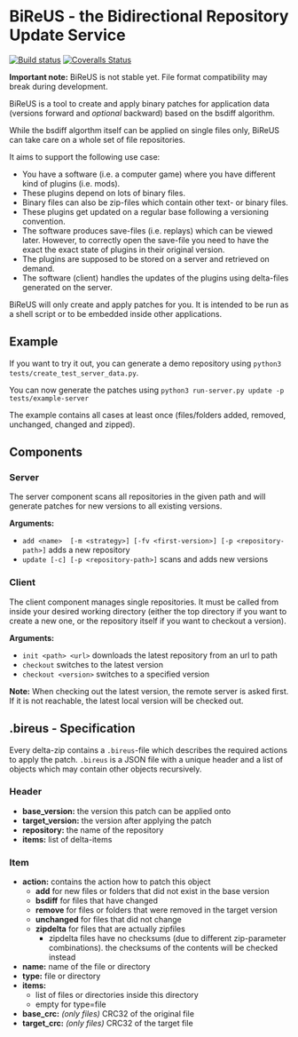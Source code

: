 # BiReUS - the Bidirectional Repository Update Service

[![Build status](https://travis-ci.org/Brutus5000/BiReUS.svg?branch=master)](https://travis-ci.org/Brutus5000/BiReUS) [![Coveralls Status](https://img.shields.io/coveralls/Brutus5000/BiReUS/master.svg)](https://coveralls.io/github/Brutus5000/BiReUS)

**Important note:** BiReUS is not stable yet. File format compatibility may break during development.


BiReUS is a tool to create and apply binary patches for application data (versions forward and _optional_ backward) based on the bsdiff algorithm.

While the bsdiff algorthm itself can be applied on single files only, BiReUS can take care on a whole set of file repositories.


It aims to support the following use case:

*	You have a software (i.e. a computer game) where you have different kind of plugins (i.e. mods).
*	These plugins depend on lots of binary files.
  *	Binary files can also be zip-files which contain other text- or binary files.
*	These plugins get updated on a regular base following a versioning convention.
*	The software produces save-files (i.e. replays) which can be viewed later. However, to correctly open the save-file you need to have the exact the exact state of plugins in their original version.
*	The plugins are supposed to be stored on a server and retrieved on demand.
*	The software (client) handles the updates of the plugins using delta-files generated on the server.

BiReUS will only create and apply patches for you. It is intended to be run as a shell script or to be embedded inside other applications.

## Example
If you want to try it out, you can generate a demo repository using `python3 tests/create_test_server_data.py`.

You can now generate the patches using `python3 run-server.py update -p tests/example-server`

The example contains all cases at least once (files/folders added, removed, unchanged, changed and zipped).


## Components

### Server
The server component scans all repositories in the given path and will generate patches for new versions to all existing versions.

**Arguments:**
* `add <name>  [-m <strategy>] [-fv <first-version>] [-p <repository-path>]` adds a new repository
* `update [-c] [-p <repository-path>]` scans and adds new versions


### Client

The client component manages single repositories. It must be called from inside your desired working directory (either the top directory if you want to create a new one, or the repository itself if you want to checkout a version).

**Arguments:**
* `init <path> <url>` downloads the latest repository from an url to path
* `checkout` switches to the latest version
* `checkout <version>` switches to a specified version

**Note:** When checking out the latest version, the remote server is asked first. If it is not reachable, the latest local version will be checked out.


## .bireus - Specification
Every delta-zip contains a `.bireus`-file which describes the required actions to apply the patch.
`.bireus` is a JSON file with a unique header and a list of objects which may contain other objects recursively.

### Header
- **base_version:** the version this patch can be applied onto
- **target_version:** the version after applying the patch
- **repository:** the name of the repository
- **items:** list of delta-items

### Item
- **action:** contains the action how to patch this object
  - **add** for new files or folders that did not exist in the base version
  - **bsdiff** for files that have changed
  - **remove** for files or folders that were removed in the target version
  - **unchanged** for files that did not change
  - **zipdelta** for files that are actually zipfiles
    - zipdelta files have no checksums (due to different zip-parameter combinations). the checksums of the contents will be checked instead
- **name:** name of the file or directory
- **type:** file or directory
- **items:**
  - list of files or directories inside this directory
  - empty for type=file
- **base_crc:** _(only files)_ CRC32 of the original file
- **target_crc:** _(only files)_ CRC32 of the target file